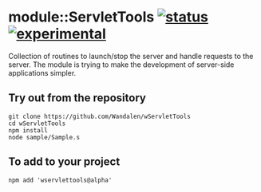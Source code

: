 
# module::ServletTools [![status](https://github.com/Wandalen/wServletTools/workflows/publish/badge.svg)](https://github.com/Wandalen/wServletTools/actions?query=workflow%3Apublish) [![experimental](https://img.shields.io/badge/stability-experimental-orange.svg)](https://github.com/emersion/stability-badges#experimental)

Collection of routines to launch/stop the server and handle requests to the server. The module is trying to make the development of server-side applications simpler.

## Try out from the repository
```
git clone https://github.com/Wandalen/wServletTools
cd wServletTools
npm install
node sample/Sample.s
```

## To add to your project
```
npm add 'wservlettools@alpha'
```




